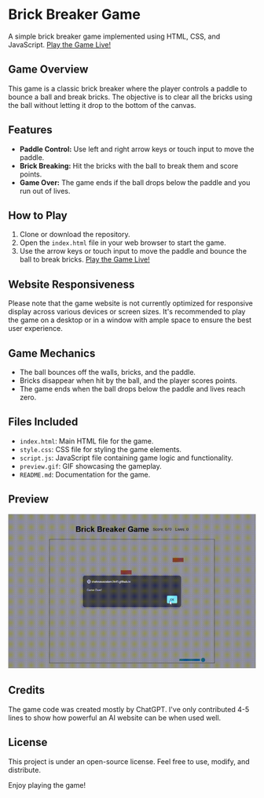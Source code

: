 # Brick Breaker Game

A simple brick breaker game implemented using HTML, CSS, and JavaScript.
[Play the Game Live!](https://shahnawazalam3641.github.io/brick-breaker-game/)

## Game Overview

This game is a classic brick breaker where the player controls a paddle to bounce a ball and break bricks. The objective is to clear all the bricks using the ball without letting it drop to the bottom of the canvas.

## Features

- **Paddle Control:** Use left and right arrow keys or touch input to move the paddle.
- **Brick Breaking:** Hit the bricks with the ball to break them and score points.
- **Game Over:** The game ends if the ball drops below the paddle and you run out of lives.

## How to Play

1. Clone or download the repository.
2. Open the `index.html` file in your web browser to start the game.
3. Use the arrow keys or touch input to move the paddle and bounce the ball to break bricks.
[Play the Game Live!](https://shahnawazalam3641.github.io/brick-breaker-game/)


## Website Responsiveness

Please note that the game website is not currently optimized for responsive display across various devices or screen sizes. It's recommended to play the game on a desktop or in a window with ample space to ensure the best user experience.


## Game Mechanics

- The ball bounces off the walls, bricks, and the paddle.
- Bricks disappear when hit by the ball, and the player scores points.
- The game ends when the ball drops below the paddle and lives reach zero.


## Files Included

- `index.html`: Main HTML file for the game.
- `style.css`: CSS file for styling the game elements.
- `script.js`: JavaScript file containing game logic and functionality.
- `preview.gif`: GIF showcasing the gameplay.
- `README.md`: Documentation for the game.


## Preview

![Gameplay Demo](https://github.com/shahnawazAlam3641/brick-breaker-game/blob/main/preview.gif?raw=true)


## Credits

The game code was created mostly by ChatGPT. I've only contributed 4-5 lines to show how powerful an AI website can be when used well.


## License

This project is under an open-source license. Feel free to use, modify, and distribute.

Enjoy playing the game!

